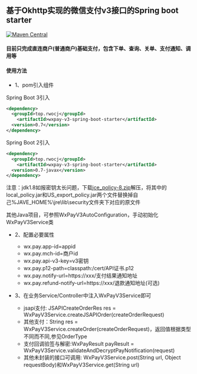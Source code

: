 ## 基于Okhttp实现的微信支付v3接口的Spring boot starter

[![Maven Central](https://maven-badges.herokuapp.com/maven-central/top.rwocj/wxpay-v3-spring-boot-starter/badge.svg)](https://maven-badges.herokuapp.com/maven-central/top.rwocj/wxpay-v3-spring-boot-starter)

#### 目前只完成直连商户(普通商户)基础支付，包含下单、查询、关单、支付通知、调用等

#### 使用方法

* 1、pom引入组件

Spring Boot 3引入
```xml
<dependency>
  <groupId>top.rwocj</groupId>
    <artifactId>wxpay-v3-spring-boot-starter</artifactId>
  <version>0.7</version>
</dependency>
```

Spring Boot 2引入
```xml
<dependency>
  <groupId>top.rwocj</groupId>
    <artifactId>wxpay-v3-spring-boot-starter</artifactId>
  <version>0.7-javax</version>
</dependency>
```
注意：jdk1.8如报密钥太长问题，下载[jce_policy-8.zip](http://download.oracle.com/otn-pub/java/jce/8/jce_policy-8.zip)解压，将其中的local_policy.jar和US_export_policy.jar两个文件替换掉自己%JAVE_HOME%\jre\lib\security文件夹下对应的原文件

其他Java项目，可参照WxPayV3AutoConfiguration，手动初始化WxPayV3Service类

* 2、配置必要属性
  * wx.pay.app-id=appid
  * wx.pay.mch-id=商户id
  * wx.pay.api-v3-key=v3密钥
  * wx.pay.p12-path=classpath:/cert/API证书.p12
  * wx.pay.notify-url=https://xxx/支付结果通知地址
  * wx.pay.refund-notify-url=https://xxx/退款通知地址(可选)


* 3、在业务Service/Controller中注入WxPayV3Service即可
  * jsapi支付: JSAPICreateOrderRes res = WxPayV3Service.createJSAPIOrder(createOrderRequest)
  * 其他支付：String res = WxPayV3Service.createOrder(createOrderRequest)，返回值根据类型不同而不同,参见OrderType
  * 支付回调验签与解密:WxPayResult payResult = WxPayV3Service.validateAndDecryptPayNotification(request)
  * 其他未封装的接口可调用: WxPayV3Service.post(String url, Object requestBody)和WxPayV3Service.get(String url)
